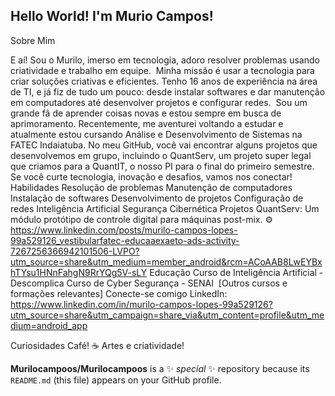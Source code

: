 ## Hello World! I'm Murio Campos! 


Sobre Mim

E aí! Sou o Murilo, imerso em tecnologia, adoro resolver problemas usando criatividade e trabalho em equipe. ‍ Minha missão é usar a tecnologia para criar soluções criativas e eficientes.
Tenho 16 anos de experiência na área de TI, e já fiz de tudo um pouco: desde instalar softwares e dar manutenção em computadores até desenvolver projetos e configurar redes. ️
Sou um grande fã de aprender coisas novas e estou sempre em busca de aprimoramento. Recentemente, me aventurei voltando a estudar e atualmente estou cursando Análise e Desenvolvimento de Sistemas na FATEC Indaiatuba.
No meu GitHub, você vai encontrar alguns projetos que desenvolvemos em grupo, incluindo o QuantServ, um projeto super legal que criamos para a QuantIT, o nosso PI para o final do primeiro semestre.
Se você curte tecnologia, inovação e desafios, vamos nos conectar!
Habilidades
Resolução de problemas
Manutenção de computadores
Instalação de softwares
Desenvolvimento de projetos
Configuração de redes
Inteligência Artificial
Segurança Cibernética
Projetos
QuantServ: Um módulo protótipo de controle digital para máquinas post-mix. ⚙️
https://www.linkedin.com/posts/murilo-campos-lopes-99a529126_vestibularfatec-educaaexaeto-ads-activity-7267256366942101506-LVPO?utm_source=share&utm_medium=member_android&rcm=ACoAAB8LwEYBxhTYsu1HNnFahgN9RrYQg5V-sLY
Educação
Curso de Inteligência Artificial - Descomplica
Curso de Cyber Segurança - SENAI ️
[Outros cursos e formações relevantes]
Conecte-se comigo
LinkedIn: https://www.linkedin.com/in/murilo-campos-lopes-99a529126?utm_source=share&utm_campaign=share_via&utm_content=profile&utm_medium=android_app

Curiosidades
Café! ☕
Artes e criatividade!


**Murilocampoos/Murilocampoos** is a ✨ _special_ ✨ repository because its `README.md` (this file) appears on your GitHub profile.
